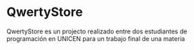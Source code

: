 # QwertyStore
QwertyStore es un projecto realizado entre dos estudiantes de programación en UNICEN para un trabajo final de una materia
